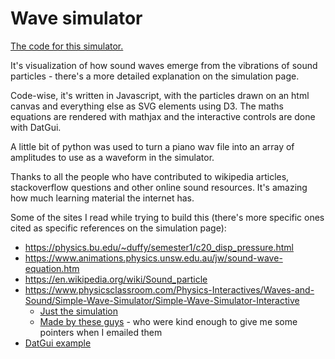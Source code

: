# Wave simulator

[The code for this simulator.](https://rthe1st.github.io/wave_simulator/)

It's visualization of how sound waves emerge from the vibrations of sound particles - there's a more detailed explanation on the simulation page.

Code-wise, it's written in Javascript, with the particles drawn on an html canvas and everything else as SVG elements using D3. The maths equations are rendered with mathjax and the interactive controls are done with DatGui.

A little bit of python was used to turn a piano wav file into an array of amplitudes to use as a waveform in the simulator.

Thanks to all the people who have contributed to wikipedia articles, stackoverflow questions and other online sound resources. It's amazing how much learning material the internet has.

Some of the sites I read while trying to build this (there's more specific ones cited as specific references on the simulation page):

* https://physics.bu.edu/~duffy/semester1/c20_disp_pressure.html
* https://www.animations.physics.unsw.edu.au/jw/sound-wave-equation.htm
* https://en.wikipedia.org/wiki/Sound_particle
* https://www.physicsclassroom.com/Physics-Interactives/Waves-and-Sound/Simple-Wave-Simulator/Simple-Wave-Simulator-Interactive
  * [Just the simulation](https://www.physicsclassroom.com/PhysicsClassroom/media/interactive/SimpleWaves/index.html)
  * [Made by these guys](https://www.simbucket.com/) - who were kind enough to give me some pointers when I emailed them
* [DatGui example](https://jsfiddle.net/ikatyang/182ztwao/)
